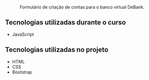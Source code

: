 <p align="center">Formulário de criação de contas para o banco virtual DeBank.</p>

## Tecnologias utilizadas durante o curso
* JavaScript

## Tecnologias utilizadas no projeto
* HTML
* CSS
* Bootstrap
